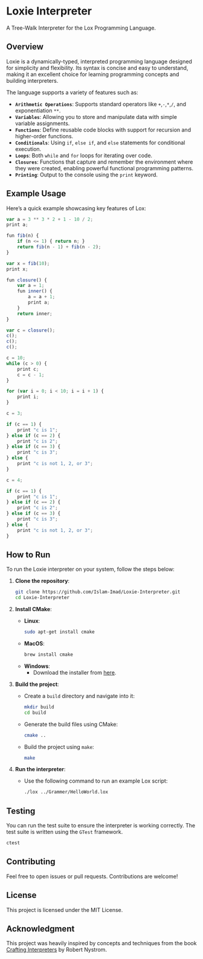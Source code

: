 # Loxie Interpreter  
A Tree-Walk Interpreter for the Lox Programming Language.

## Overview  
Loxie is a dynamically-typed, interpreted programming language designed for simplicity and flexibility. Its syntax is concise and easy to understand, making it an excellent choice for learning programming concepts and building interpreters.

The language supports a variety of features such as:

- **<code>Arithmetic Operations</code>**: Supports standard operators like `+`,`-`,`*`,`/`, and exponentiation `**`.
- **<code>Variables</code>**: Allowing you to store and manipulate data with simple variable assignments.
- **<code>Functions</code>**: Define reusable code blocks with support for recursion and higher-order functions.
- **<code>Conditionals</code>**: Using `if`, `else if`, and `else` statements for conditional execution.
- **<code>Loops</code>**: Both `while` and `for` loops for iterating over code.
- **<code>Closures</code>**: Functions that capture and remember the environment where they were created, enabling powerful functional programming patterns.
- **<code>Printing</code>**: Output to the console using the `print` keyword.

## Example Usage

Here’s a quick example showcasing key features of Lox:

```js
var a = 3 ** 3 * 2 + 1 - 10 / 2;
print a;

fun fib(n) {
    if (n <= 1) { return n; }
    return fib(n - 1) + fib(n - 2);
}

var x = fib(10);
print x;

fun closure() {
    var a = 1;
    fun inner() {
        a = a + 1;
        print a;
    }
    return inner;
}

var c = closure();
c();
c();
c();

c = 10;
while (c > 0) {
    print c;
    c = c - 1;
}

for (var i = 0; i < 10; i = i + 1) {
    print i;
}

c = 3;

if (c == 1) {
    print "c is 1";
} else if (c == 2) {
    print "c is 2";
} else if (c == 3) {
    print "c is 3";
} else {
    print "c is not 1, 2, or 3";
}

c = 4;

if (c == 1) {
    print "c is 1";
} else if (c == 2) {
    print "c is 2";
} else if (c == 3) {
    print "c is 3";
} else {
    print "c is not 1, 2, or 3";
}
```

## How to Run

To run the Loxie interpreter on your system, follow the steps below:

1. **Clone the repository**:
    ```bash
    git clone https://github.com/Islam-Imad/Loxie-Interpreter.git
    cd Loxie-Interpreter
    ```

2. **Install CMake**:
    - **Linux**:
      ```bash
      sudo apt-get install cmake
      ```
    - **MacOS**:
      ```bash
      brew install cmake
      ```
    - **Windows**:
      - Download the installer from [here](https://cmake.org/download/).

3. **Build the project**:
    - Create a `build` directory and navigate into it:
      ```bash
      mkdir build
      cd build
      ```
    - Generate the build files using CMake:
      ```bash
      cmake ..
      ```
    - Build the project using `make`:
      ```bash
      make
      ```

4. **Run the interpreter**:
    - Use the following command to run an example Lox script:
      ```bash
      ./lox ../Grammer/HelloWorld.lox
      ```

## Testing
You can run the test suite to ensure the interpreter is working correctly. The test suite is written using the `GTest` framework.
```bash
ctest
```
## Contributing

Feel free to open issues or pull requests. Contributions are welcome!

## License

This project is licensed under the MIT License.

## Acknowledgment  
This project was heavily inspired by concepts and techniques from the book [Crafting Interpreters](https://craftinginterpreters.com) by Robert Nystrom.

